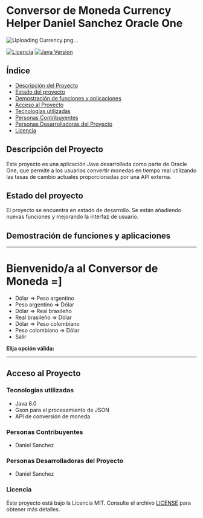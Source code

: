 # Conversor de Moneda Currency Helper Daniel Sanchez Oracle One
![Uploading Currency.png…]()


[![Licencia](https://img.shields.io/badge/license-MIT-green)](LICENSE)
[![Java Version](https://img.shields.io/badge/java-11-blue.svg)](https://www.oracle.com/java/technologies/javase-jdk11-downloads.html)

## Índice
- [Descripción del Proyecto](#descripción-del-proyecto)
- [Estado del proyecto](#estado-del-proyecto)
- [Demostración de funciones y aplicaciones](#demostración-de-funciones-y-aplicaciones)
- [Acceso al Proyecto](#acceso-al-proyecto)
- [Tecnologías utilizadas](#tecnologías-utilizadas)
- [Personas Contribuyentes](#personas-contribuyentes)
- [Personas Desarrolladoras del Proyecto](#personas-desarrolladoras-del-proyecto)
- [Licencia](#licencia)

## Descripción del Proyecto

Este proyecto es una aplicación Java desarrollada como parte de Oracle One, que permite a los usuarios convertir monedas en tiempo real utilizando las tasas de cambio actuales proporcionadas por una API externa.

## Estado del proyecto

El proyecto se encuentra en estado de desarrollo. Se están añadiendo nuevas funciones y mejorando la interfaz de usuario.

## Demostración de funciones y aplicaciones
*************************************************
# Bienvenido/a al Conversor de Moneda =]

- Dólar => Peso argentino
- Peso argentino => Dólar
- Dólar => Real brasileño
- Real brasileño => Dólar
- Dólar => Peso colombiano
- Peso colombiano => Dólar
- Salir

**Elija opción válida:**

*************************************************

## Acceso al Proyecto

### Tecnologías utilizadas
- Java 8.0
- Gson para el procesamiento de JSON
- API de conversión de moneda

### Personas Contribuyentes
- Daniel Sanchez

### Personas Desarrolladoras del Proyecto
- Daniel Sanchez

### Licencia
Este proyecto está bajo la Licencia MIT. Consulte el archivo [LICENSE](LICENSE) para obtener más detalles.

